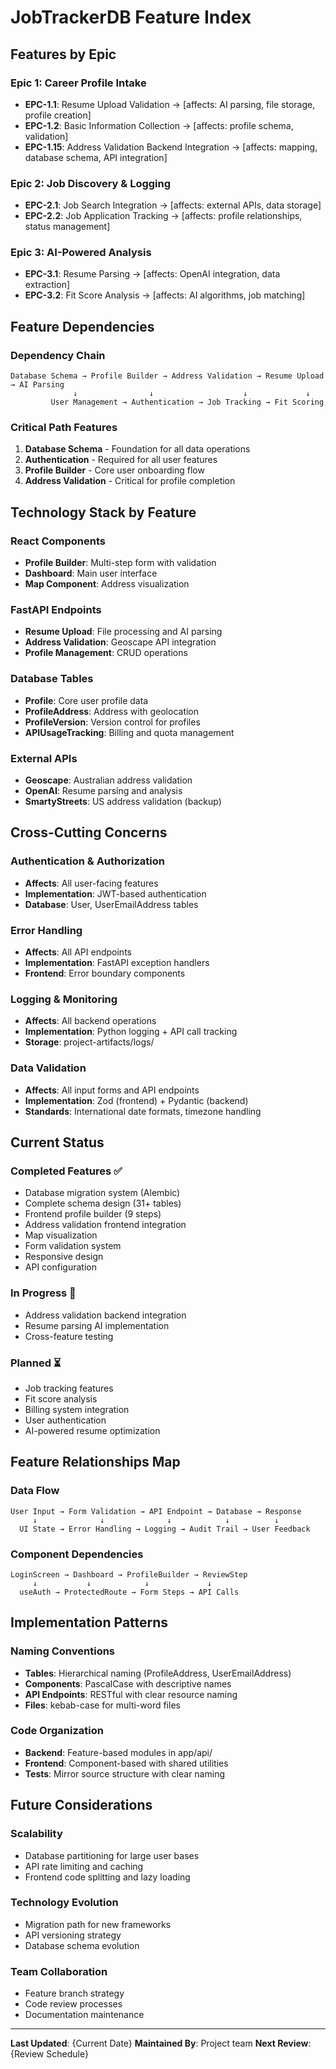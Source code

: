 # JobTrackerDB Feature Index

## Features by Epic

### Epic 1: Career Profile Intake
- **EPC-1.1**: Resume Upload Validation → [affects: AI parsing, file storage, profile creation]
- **EPC-1.2**: Basic Information Collection → [affects: profile schema, validation]
- **EPC-1.15**: Address Validation Backend Integration → [affects: mapping, database schema, API integration]

### Epic 2: Job Discovery & Logging
- **EPC-2.1**: Job Search Integration → [affects: external APIs, data storage]
- **EPC-2.2**: Job Application Tracking → [affects: profile relationships, status management]

### Epic 3: AI-Powered Analysis
- **EPC-3.1**: Resume Parsing → [affects: OpenAI integration, data extraction]
- **EPC-3.2**: Fit Score Analysis → [affects: AI algorithms, job matching]

## Feature Dependencies

### Dependency Chain
```
Database Schema → Profile Builder → Address Validation → Resume Upload → AI Parsing
              ↓                ↓                    ↓             ↓
         User Management → Authentication → Job Tracking → Fit Scoring
```

### Critical Path Features
1. **Database Schema** - Foundation for all data operations
2. **Authentication** - Required for all user features  
3. **Profile Builder** - Core user onboarding flow
4. **Address Validation** - Critical for profile completion

## Technology Stack by Feature

### React Components
- **Profile Builder**: Multi-step form with validation
- **Dashboard**: Main user interface
- **Map Component**: Address visualization

### FastAPI Endpoints
- **Resume Upload**: File processing and AI parsing
- **Address Validation**: Geoscape API integration
- **Profile Management**: CRUD operations

### Database Tables
- **Profile**: Core user profile data
- **ProfileAddress**: Address with geolocation
- **ProfileVersion**: Version control for profiles
- **APIUsageTracking**: Billing and quota management

### External APIs
- **Geoscape**: Australian address validation
- **OpenAI**: Resume parsing and analysis
- **SmartyStreets**: US address validation (backup)

## Cross-Cutting Concerns

### Authentication & Authorization
- **Affects**: All user-facing features
- **Implementation**: JWT-based authentication
- **Database**: User, UserEmailAddress tables

### Error Handling
- **Affects**: All API endpoints
- **Implementation**: FastAPI exception handlers
- **Frontend**: Error boundary components

### Logging & Monitoring
- **Affects**: All backend operations
- **Implementation**: Python logging + API call tracking
- **Storage**: project-artifacts/logs/

### Data Validation
- **Affects**: All input forms and API endpoints
- **Implementation**: Zod (frontend) + Pydantic (backend)
- **Standards**: International date formats, timezone handling

## Current Status

### Completed Features ✅
- Database migration system (Alembic)
- Complete schema design (31+ tables) 
- Frontend profile builder (9 steps)
- Address validation frontend integration
- Map visualization
- Form validation system
- Responsive design
- API configuration

### In Progress 🔄
- Address validation backend integration
- Resume parsing AI implementation
- Cross-feature testing

### Planned ⏳
- Job tracking features
- Fit score analysis
- Billing system integration
- User authentication
- AI-powered resume optimization

## Feature Relationships Map

### Data Flow
```
User Input → Form Validation → API Endpoint → Database → Response
     ↓              ↓              ↓            ↓          ↓
  UI State → Error Handling → Logging → Audit Trail → User Feedback
```

### Component Dependencies
```
LoginScreen → Dashboard → ProfileBuilder → ReviewStep
     ↓           ↓            ↓             ↓
  useAuth → ProtectedRoute → Form Steps → API Calls
```

## Implementation Patterns

### Naming Conventions
- **Tables**: Hierarchical naming (ProfileAddress, UserEmailAddress)
- **Components**: PascalCase with descriptive names
- **API Endpoints**: RESTful with clear resource naming
- **Files**: kebab-case for multi-word files

### Code Organization
- **Backend**: Feature-based modules in app/api/
- **Frontend**: Component-based with shared utilities
- **Tests**: Mirror source structure with clear naming

## Future Considerations

### Scalability
- Database partitioning for large user bases
- API rate limiting and caching
- Frontend code splitting and lazy loading

### Technology Evolution
- Migration path for new frameworks
- API versioning strategy
- Database schema evolution

### Team Collaboration
- Feature branch strategy
- Code review processes
- Documentation maintenance

---

**Last Updated**: {Current Date}
**Maintained By**: Project team
**Next Review**: {Review Schedule}
